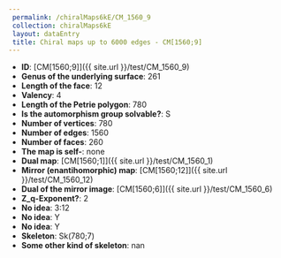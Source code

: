 ```yaml
--- 
 permalink: /chiralMaps6kE/CM_1560_9 
 collection: chiralMaps6kE
 layout: dataEntry
 title: Chiral maps up to 6000 edges - CM[1560;9]
---
```


- **ID**: [CM[1560;9]]({{ site.url }}/test/CM_1560_9)
- **Genus of the underlying surface**: 261
- **Length of the face**: 12
- **Valency**: 4
- **Length of the Petrie polygon**: 780
- **Is the automorphism group solvable?**: S
- **Number of vertices**: 780
- **Number of edges**: 1560
- **Number of faces**: 260
- **The map is self-**: none
- **Dual map**: [CM[1560;1]]({{ site.url }}/test/CM_1560_1)
- **Mirror (enantihomorphic) map**: [CM[1560;12]]({{ site.url }}/test/CM_1560_12)
- **Dual of the mirror image**: [CM[1560;6]]({{ site.url }}/test/CM_1560_6)
- **Z_q-Exponent?**: 2
- **No idea**:  3:12
- **No idea**: Y
- **No idea**: Y
- **Skeleton**: Sk(780;7)
- **Some other kind of skeleton**: nan
